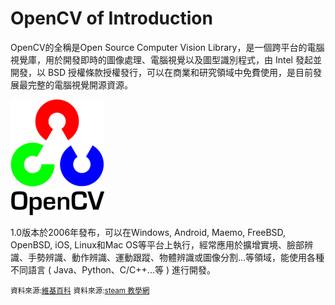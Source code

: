 OpenCV of Introduction
====

OpenCV的全稱是Open Source Computer Vision Library，是一個跨平台的電腦視覺庫，用於開發即時的圖像處理、電腦視覺以及圖型識別程式，由 Intel 發起並開發，以 BSD 授權條款授權發行，可以在商業和研究領域中免費使用，是目前發展最完整的電腦視覺開源資源。  

![opencv](opencv.png)

1.0版本於2006年發布，可以在Windows, Android, Maemo, FreeBSD, OpenBSD, iOS, Linux和Mac OS等平台上執行，經常應用於擴增實境、臉部辨識、手勢辨識、動作辨識、運動跟蹤、物體辨識或圖像分割...等領域，能使用各種不同語言 ( Java、Python、C/C++...等 ) 進行開發。  

<small>資料來源:[維基百科](https://zh.wikipedia.org/wiki/OpenCV)</small>
<small>資料來源:[steam 教學網](https://steam.oxxostudio.tw/category/python/ai/opencv.html#google_vignette)</small>